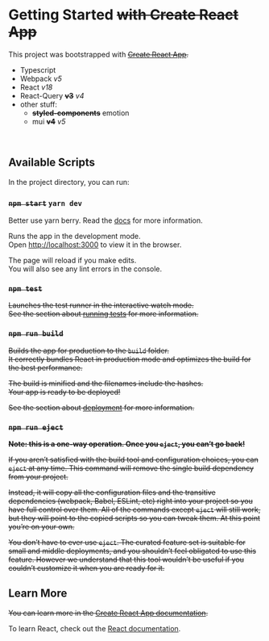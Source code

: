 # Getting Started ~~with Create React App~~

This project was bootstrapped with ~~[Create React App](https://github.com/facebook/create-react-app).~~
  * Typescript
  * Webpack *v5*
  * React *v18*
  * React-Query **~~v3~~** *v4*
  * other stuff:
    * **~~styled-components~~** emotion
    * mui **~~v4~~** *v5*
<br>

## Available Scripts

In the project directory, you can run:

### ~~`npm start`~~ `yarn dev`

Better use yarn berry. Read the [docs](https://yarnpkg.com/getting-started/install) for more information.

Runs the app in the development mode.\
Open [http://localhost:3000](http://localhost:3000) to view it in the browser.

The page will reload if you make edits.\
You will also see any lint errors in the console.

### ~~`npm test`~~

~~Launches the test runner in the interactive watch mode.~~\
~~See the section about [running tests](https://facebook.github.io/create-react-app/docs/running-tests) for more information.~~

### ~~`npm run build`~~

~~Builds the app for production to the `build` folder.~~\
~~It correctly bundles React in production mode and optimizes the build for the best performance.~~

~~The build is minified and the filenames include the hashes.~~\
~~Your app is ready to be deployed!~~

~~See the section about [deployment](https://facebook.github.io/create-react-app/docs/deployment) for more information.~~

### ~~`npm run eject`~~

**~~Note: this is a one-way operation. Once you `eject`, you can’t go back!~~**

~~If you aren’t satisfied with the build tool and configuration choices, you can `eject` at any time. This command will remove the single build dependency from your project.~~

~~Instead, it will copy all the configuration files and the transitive dependencies (webpack, Babel, ESLint, etc) right into your project so you have full control over them. All of the commands except `eject` will still work, but they will point to the copied scripts so you can tweak them. At this point you’re on your own.~~

~~You don’t have to ever use `eject`. The curated feature set is suitable for small and middle deployments, and you shouldn’t feel obligated to use this feature. However we understand that this tool wouldn’t be useful if you couldn’t customize it when you are ready for it.~~
<br>

## Learn More

~~You can learn more in the [Create React App documentation](https://facebook.github.io/create-react-app/docs/getting-started).~~

To learn React, check out the [React documentation](https://reactjs.org/).
